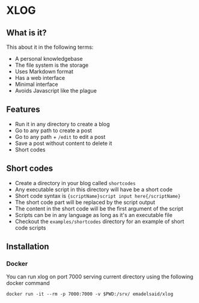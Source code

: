 XLOG
=========
## What is it?
This about it in the following terms:
- A personal knowledgebase
- The file system is the storage
- Uses Markdown format
- Has a web interface
- Minimal interface
- Avoids Javascript like the plague

## Features
- Run it in any directory to create a blog
- Go to any path to create a post
- Go to any path + `/edit` to edit a post
- Save a post without content to delete it
- Short codes

## Short codes

- Create a directory in your blog called `shortcodes`
- Any executable script in this directory will have be a short code
- Short code syntax is `{scriptName}script input here{/scriptName}`
- The short code part will be replaced by the script output
- The content in the short code will be the first argument of the script
- Scripts can be in any language as long as it's an executable file
- Checkout the `examples/shortcodes` directory for an example of short code scripts

## Installation

### Docker

You can run xlog on port 7000 serving current directory using the following docker command

```
docker run -it --rm -p 7000:7000 -v $PWD:/srv/ emadelsaid/xlog
```
